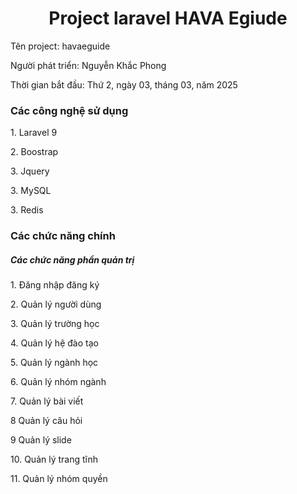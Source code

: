 <h1 align="center">Project laravel HAVA Egiude</h1>
<p>Tên project: havaeguide</p>
<p>Người phát triển: Nguyễn Khắc Phong</p>
<p>Thời gian bắt đầu: Thứ 2, ngày 03, tháng 03, năm 2025</p>

<h3>Các công nghệ sử dụng</h3>
<p>1. Laravel 9</p>
<p>2. Boostrap</p>
<p>3. Jquery</p>
<p>3. MySQL</p>
<p>3. Redis</p>

<h3>Các chức năng chính</h3>

<h5>Các chức năng phần quản trị</h5>
<p>1. Đăng nhập đăng ký</p>
<p>2. Quản lý người dùng</p>
<p>3. Quản lý trường học</p>
<p>4. Quản lý hệ đào tạo</p>
<p>5. Quản lý ngành học</p>
<p>6. Quản lý nhóm ngành</p>
<p>7. Quản lý bài viết</p>
<p>8 Quản lý câu hỏi</p>
<p>9 Quản lý slide</p>
<p>10. Quản lý trang tĩnh</p>
<p>11. Quản lý nhóm quyền</p>
